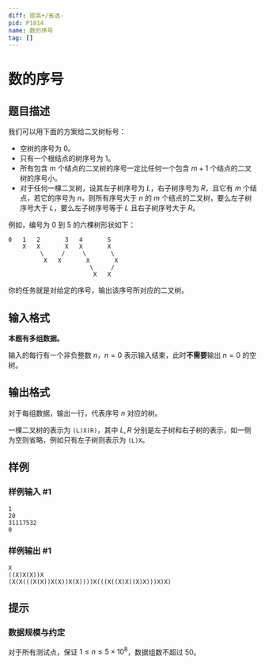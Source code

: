 ```yaml
---
diff: 提高+/省选-
pid: P1814
name: 数的序号
tag: []
---
```

# 数的序号
## 题目描述

我们可以用下面的方案给二叉树标号：

- 空树的序号为 $0$。
- 只有一个根结点的树序号为 $1$。
- 所有包含 $m$ 个结点的二叉树的序号一定比任何一个包含 $m+1$ 个结点的二叉树的序号小。
- 对于任何一棵二叉树，设其左子树序号为 $L$，右子树序号为 $R$，且它有 $m$ 个结点，若它的序号为 $n$，则所有序号大于 $n$ 的 $m$ 个结点的二叉树，要么左子树序号大于 $L$，要么左子树序号等于 $L$ 且右子树序号大于 $R$。

例如，编号为 $0$ 到 $5$ 的六棵树形状如下：

```plain
0   1   2       3   4       5 
    X   X       X   X       X
         \     /     \       \
          X   X       X       X
                       \     /
                        X   X
```

你的任务就是对给定的序号，输出该序号所对应的二叉树。

## 输入格式

**本题有多组数据。**

输入的每行有一个非负整数 $n$，$n=0$ 表示输入结束，此时**不需要**输出 $n=0$ 的空树。
## 输出格式

对于每组数据，输出一行，代表序号 $n$ 对应的树。

一棵二叉树的表示为 `(L)X(R)`，其中 $L,R$ 分别是左子树和右子树的表示，如一侧为空则省略，例如只有左子树则表示为 `(L)X`。
## 样例

### 样例输入 #1
```
1   
20 
31117532   
0 
```
### 样例输出 #1
```
X
((X)X(X))X
(X(X(((X(X))X(X))X(X))))X(((X((X)X((X)X)))X)X)
```
## 提示

### 数据规模与约定

对于所有测试点，保证 $1\le n\le 5\times10^8$，数据组数不超过 $50$。
